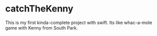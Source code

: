 # catchTheKenny
This is my first kinda-complete project with swift. Its like whac-a-mole game with Kenny from South Park.
